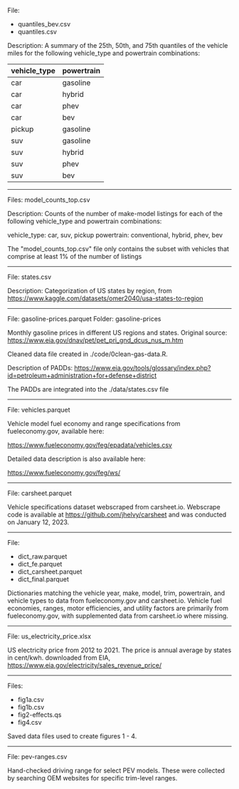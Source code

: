 File:

- quantiles_bev.csv
- quantiles.csv

Description: A summary of the 25th, 50th, and 75th quantiles of the vehicle miles for the following vehicle_type and powertrain combinations:

vehicle_type | powertrain
-------------|----------
car          | gasoline
car          | hybrid
car          | phev
car          | bev
pickup       | gasoline
suv          | gasoline
suv          | hybrid
suv          | phev
suv          | bev

---------------------------------------------------

Files: model_counts_top.csv

Description: Counts of the number of make-model listings for each of the
following vehicle_type and powertrain combinations:

vehicle_type: car, suv, pickup
powertrain: conventional, hybrid, phev, bev

The "model_counts_top.csv" file only contains the subset with vehicles that comprise at least 1% of the number of listings

---------------------------------------------------

File: states.csv

Description: Categorization of US states by region, from https://www.kaggle.com/datasets/omer2040/usa-states-to-region

---------------------------------------------------

File: gasoline-prices.parquet
Folder: gasoline-prices

Monthly gasoline prices in different US regions and states. Original source:
https://www.eia.gov/dnav/pet/pet_pri_gnd_dcus_nus_m.htm

Cleaned data file created in ./code/0clean-gas-data.R.

Description of PADDs: https://www.eia.gov/tools/glossary/index.php?id=petroleum+administration+for+defense+district

The PADDs are integrated into the ./data/states.csv file

---------------------------------------------------

File: vehicles.parquet

Vehicle model fuel economy and range specifications from fueleconomy.gov, available here:

https://www.fueleconomy.gov/feg/epadata/vehicles.csv

Detailed data description is also available here:

https://www.fueleconomy.gov/feg/ws/

---------------------------------------------------

File: carsheet.parquet

Vehicle specifications dataset webscraped from carsheet.io. Webscrape code is available at https://github.com/jhelvy/carsheet and was conducted on January 12, 2023.

---------------------------------------------------

File:

- dict_raw.parquet
- dict_fe.parquet
- dict_carsheet.parquet
- dict_final.parquet

Dictionaries matching the vehicle year, make, model, trim, powertrain, and vehicle types to data from fueleconomy.gov and carsheet.io. Vehicle fuel economies, ranges, motor efficiencies, and utility factors are primarily from fueleconomy.gov, with supplemented data from carsheet.io where missing.

---------------------------------------------------

File: us_electricity_price.xlsx

US electricity price from 2012 to 2021. The price is annual average by states in cent/kwh. 
downloaded from EIA, https://www.eia.gov/electricity/sales_revenue_price/

---------------------------------------------------

Files:

- fig1a.csv
- fig1b.csv
- fig2-effects.qs
- fig4.csv

Saved data files used to create figures 1 - 4.

---------------------------------------------------

File: pev-ranges.csv

Hand-checked driving range for select PEV models. These were collected by searching OEM websites for specific trim-level ranges.
